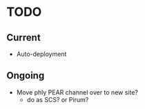 TODO
====

## Current

* Auto-deployment

## Ongoing

* Move phly PEAR channel over to new site?
  * do as SCS? or Pirum?
